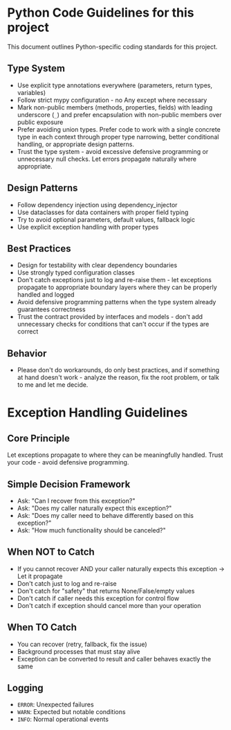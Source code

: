 ﻿# Python Code Guidelines for this project

This document outlines Python-specific coding standards for this project.

## Type System
- Use explicit type annotations everywhere (parameters, return types, variables)
- Follow strict mypy configuration - no Any except where necessary
- Mark non-public members (methods, properties, fields) with leading underscore (`_`) and prefer encapsulation with non-public members over public exposure
- Prefer avoiding union types. Prefer code to work with a single concrete type in each context through proper type narrowing, better conditional handling, or appropriate design patterns.
- Trust the type system - avoid excessive defensive programming or unnecessary null checks. Let errors propagate naturally where appropriate.

## Design Patterns
- Follow dependency injection using dependency_injector
- Use dataclasses for data containers with proper field typing
- Try to avoid optional parameters, default values, fallback logic
- Use explicit exception handling with proper types

## Best Practices
- Design for testability with clear dependency boundaries
- Use strongly typed configuration classes
- Don't catch exceptions just to log and re-raise them - let exceptions propagate to appropriate boundary layers where they can be properly handled and logged
- Avoid defensive programming patterns when the type system already guarantees correctness
- Trust the contract provided by interfaces and models - don't add unnecessary checks for conditions that can't occur if the types are correct

## Behavior

- Please don't do workarounds, do only best practices, and if something at hand doesn't work - analyze the reason, fix the root problem, or talk to me and let me decide.

# Exception Handling Guidelines

## Core Principle
Let exceptions propagate to where they can be meaningfully handled. Trust your code - avoid defensive programming.

## Simple Decision Framework

- Ask: "Can I recover from this exception?"
- Ask: "Does my caller naturally expect this exception?"
- Ask: "Does my caller need to behave differently based on this exception?"
- Ask: "How much functionality should be canceled?"

## When NOT to Catch

- If you cannot recover AND your caller naturally expects this exception → Let it propagate
- Don't catch just to log and re-raise
- Don't catch for "safety" that returns None/False/empty values
- Don't catch if caller needs this exception for control flow
- Don't catch if exception should cancel more than your operation

## When TO Catch

- You can recover (retry, fallback, fix the issue)
- Background processes that must stay alive
- Exception can be converted to result and caller behaves exactly the same

## Logging

- `ERROR`: Unexpected failures
- `WARN`: Expected but notable conditions
- `INFO`: Normal operational events